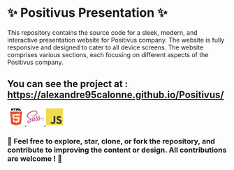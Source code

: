 # ✨ Positivus Presentation ✨

This repository contains the source code for a sleek, modern, and interactive presentation website for Positivus company. The website is fully responsive and designed to cater to all device screens. The website comprises various sections, each focusing on different aspects of the Positivus company. 

## You can see the project at : https://alexandre95calonne.github.io/Positivus/

<p align="left"> <a href="https://www.w3.org/html/" target="_blank" rel="noreferrer"> <img src="https://raw.githubusercontent.com/devicons/devicon/master/icons/html5/html5-original-wordmark.svg" alt="html5" width="40" height="40"/> </a> <a href="https://sass-lang.com" target="_blank" rel="noreferrer"> <img src="https://raw.githubusercontent.com/devicons/devicon/master/icons/sass/sass-original.svg" alt="sass" width="40" height="40"/> </a> <a href="https://developer.mozilla.org/en-US/docs/Web/JavaScript" target="_blank" rel="noreferrer"> <img src="https://raw.githubusercontent.com/devicons/devicon/master/icons/javascript/javascript-original.svg" alt="javascript" width="40" height="40"/> </a> </p>

### 🚀 Feel free to explore, star, clone, or fork the repository, and contribute to improving the content or design. All contributions are welcome ! 🚀
